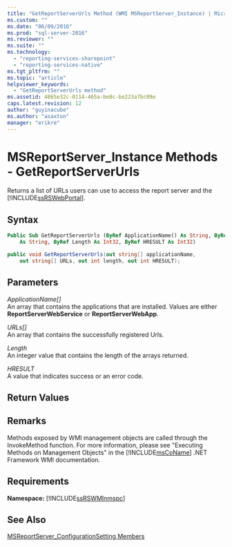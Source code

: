 ```yaml
---
title: "GetReportServerUrls Method (WMI MSReportServer_Instance) | Microsoft Docs"
ms.custom: ""
ms.date: "06/09/2016"
ms.prod: "sql-server-2016"
ms.reviewer: ""
ms.suite: ""
ms.technology: 
  - "reporting-services-sharepoint"
  - "reporting-services-native"
ms.tgt_pltfrm: ""
ms.topic: "article"
helpviewer_keywords: 
  - "GetReportServerUrls method"
ms.assetid: 4865e32c-0114-465a-be8c-be223a7bc09e
caps.latest.revision: 12
author: "guyinacube"
ms.author: "asaxton"
manager: "erikre"
---
```

# MSReportServer_Instance Methods - GetReportServerUrls
  Returns a list of URLs users can use to access the report server and the [!INCLUDE[ssRSWebPortal](../../includes/ssrswebportal.md)].  
  
## Syntax  
  
```vb  
Public Sub GetReportServerUrls (ByRef ApplicationName() As String, ByRef URLs()_  
    As String, ByRef Length As Int32, ByRef HRESULT As Int32)  
```  
  
```csharp  
public void GetReportServerUrls(out string[] applicationName,   
    out string[] URLs, out int length, out int HRESULT);  
```  
  
## Parameters  
 *ApplicationName[]*  
 An array that contains the applications that are installed. Values are either **ReportServerWebService** or **ReportServerWebApp**.  
  
 *URLs[]*  
 An array that contains the successfully registered Urls.  
  
 *Length*  
 An integer value that contains the length of the arrays returned.  
  
 *HRESULT*  
 A value that indicates success or an error code.  
  
## Return Values  
  
## Remarks  
 Methods exposed by WMI management objects are called through the InvokeMethod function. For more information, please see "Executing Methods on Management Objects" in the [!INCLUDE[msCoName](../../includes/msconame-md.md)] .NET Framework WMI documentation.  
  
## Requirements  
 **Namespace:** [!INCLUDE[ssRSWMInmspc](../../includes/ssrswminmspc-md.md)]  
  
## See Also  
 [MSReportServer_ConfigurationSetting Members](../../reporting-services/wmi-provider-library-reference/msreportserver-configurationsetting-members.md)  
  
  
